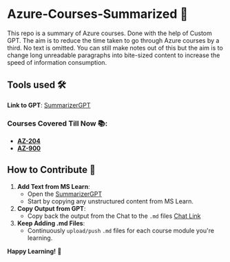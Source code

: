 # Azure-Courses-Summarized 📝

This repo is a summary of Azure courses. Done with the help of Custom GPT.
The aim is to reduce the time taken to go through Azure courses by a third. No text is omitted. You can still make notes out of this but the aim is to change long unreadable paragraphs into bite-sized content to increase the speed of information consumption.

## Tools used 🛠️
**Link to GPT**: [SummarizerGPT](https://chatgpt.com/g/g-IaBqFNdW2-summarizergpt)


### Courses Covered Till Now 📚:
- **[AZ-204](https://learn.microsoft.com/en-us/training/courses/az-204t00)**
- **[AZ-900](https://learn.microsoft.com/en-us/training/courses/az-900t00)**


## How to Contribute 🤝

1. **Add Text from MS Learn**:
   - Open the [SummarizerGPT](https://chatgpt.com/g/g-IaBqFNdW2-summarizergpt)
   - Start by copying any unstructured content from MS Learn.
2. **Copy Output from GPT**:
   - Copy back the output from the Chat to the `.md` files [Chat Link](https://chatgpt.com/share/5cadd5d2-b7bf-4f52-9089-b5404831e9fd)
3. **Keep Adding .md Files**:
   - Continuously `upload/push` `.md` files for each course module you're learning.


**Happy Learning!** 🚀
